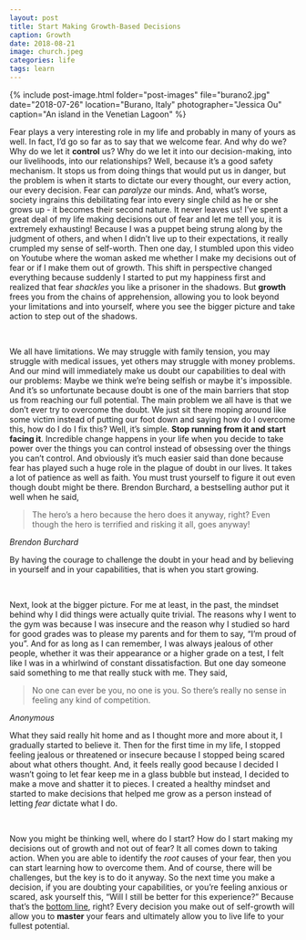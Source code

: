 ```yaml
---
layout: post
title: Start Making Growth-Based Decisions
caption: Growth
date: 2018-08-21
image: church.jpeg
categories: life
tags: learn
---
```


{% include post-image.html 
    folder="post-images" 
    file="burano2.jpg"
    date="2018-07-26"
    location="Burano, Italy"
    photographer="Jessica Ou"
    caption="An island in the Venetian Lagoon"
%}

Fear plays a very interesting role in my life and probably in many of yours as well. In fact, I’d go so far as to say that we welcome fear. And why do we? Why do we let it **control** us? Why do we let it into our decision-making, into our livelihoods, into our relationships? Well, because it’s a good safety mechanism. It stops us from doing things that would put us in danger, but the problem is when it starts to dictate our every thought, our every action, our every decision. Fear can *paralyze* our minds. And, what’s worse, society ingrains this debilitating fear into every single child as he or she grows up - it becomes their second nature. It never leaves us!  I’ve spent a great deal of my life making decisions out of fear and let me tell you, it is extremely exhausting! Because I was a puppet being strung along by the judgment of others, and when I didn’t live up to their expectations, it really crumpled my sense of self-worth. Then one day, I stumbled upon this video on Youtube where the woman asked me whether I make my decisions out of fear or if I make them out of growth. This shift in perspective changed everything because suddenly I started to put my happiness first and realized that fear *shackles* you like a prisoner in the shadows. But **growth** frees you from the chains of apprehension, allowing you to look beyond your limitations and into yourself, where you see the bigger picture and take action to step out of the shadows. 

 <br/>

We all have limitations. We may struggle with family tension, you may struggle with medical issues, yet others may struggle with money problems. And our mind will immediately make us doubt our capabilities to deal with our problems: Maybe we think we’re being selfish or maybe it's impossible. And it’s so unfortunate because doubt is one of the main barriers that stop us from reaching our full potential. The main problem we all have is that we don’t ever try to overcome the doubt. We just sit there moping around like some victim instead of putting our foot down and saying how do I overcome this, how do I do I fix this? Well, it’s simple. **Stop running from it and start facing it**. Incredible change happens in your life when you decide to take power over the things you can control instead of obsessing over the things you can’t control.  And obviously it’s much easier said than done because fear has played such a huge role in the plague of doubt in our lives. It takes a lot of patience as well as faith. You must trust yourself to figure it out even though doubt might be there. Brendon Burchard, a bestselling author put it well when he said, 

<blockquote>The hero’s a hero because the hero does it anyway, right? Even though the hero is terrified and risking it all, goes anyway!</blockquote>

<cite>Brendon Burchard</cite>

 By having the courage to challenge the doubt in your head and by believing in yourself and in your capabilities, that is when you start growing. 

 <br/>

Next, look at the bigger picture. For me at least, in the past, the mindset behind why I did things were actually quite trivial. The reasons why I went to the gym was because I was insecure and the reason why I studied so hard for good grades was to please my parents and for them to say, “I’m proud of you”. And for as long as I can remember, I was always jealous of other people, whether it was their appearance or a higher grade on a test, I felt like I was in a whirlwind of constant dissatisfaction. But one day someone said something to me that really stuck with me. They said,

 <blockquote>No one can ever be you, no one is you. So there’s really no sense in feeling any kind of competition. </blockquote> 

<cite>Anonymous</cite>

What they said really hit home and as I thought more and more about it, I gradually started to believe it. Then for the first time in my life, I stopped feeling jealous or threatened or insecure because I stopped being scared about what others thought. And, it feels really good because I decided I wasn’t going to let fear keep me in a glass bubble but instead, I decided to make a move and shatter it to pieces. I created a healthy mindset and started to make decisions that helped me grow as a person instead of letting  *fear* dictate what I do.

 <br/>

Now you might be thinking well, where do I start? How do I start making my decisions out of growth and not out of fear? It all comes down to taking action. When you are able to identify the *root* causes of your fear, then you can start learning how to overcome them. And of course, there will be challenges, but the key is to do it anyway. So the next time you make a decision, if you are doubting your capabilities, or you’re feeling anxious or scared, ask yourself this, “Will I still be better for this experience?” Because that’s the <u>bottom line</u>, right? Every decision you make out of self-growth will allow you to **master** your fears and ultimately allow you to live life to your fullest potential.

 

 

 

 